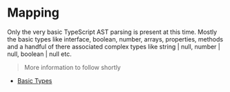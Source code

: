 # Mapping

Only the very basic TypeScript AST parsing is present at this time. Mostly the basic types like interface, boolean, number, arrays, properties, methods and a handful of there associated complex types like string | null, number | null, boolean | null etc.

> More information to follow shortly

- [Basic Types](./Mapping/BasicTypes.md)